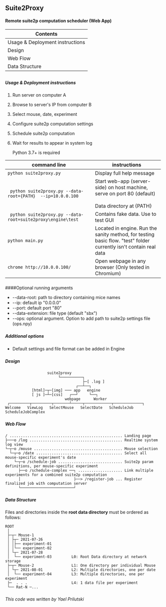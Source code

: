 ## Suite2Proxy

#### Remote suite2p computation scheduler (Web App)

| Contents                        |
|---------------------------------|
| Usage & Deployment instructions |
| Design                          |
| Web Flow                        |
| Data Structure                  |

##
##### Usage & Deployment instructions 

1. Run server on computer A
2. Browse to server's IP from computer B
3. Select mouse, date, experiment
4. Configure suite2p computation settings
5. Schedule suite2p computation
6. Wait for results to appear in system log


    Python 3.7+ is required


| command line                                                     | instructions                                                                                                      |
|------------------------------------------------------------------|-------------------------------------------------------------------------------------------------------------------|
| ``` python suite2proxy.py ```                                    | Display full help message                                                                                         |
| ``` python suite2proxy.py --data-root={PATH}  --ip=10.0.0.100``` | Start web-app (server-side) on host machine, serve on port 80 (default)<br><br>Data directory at {PATH}           |
| ``` python suite2proxy.py --data-root=suite2proxy\engine\test``` | Contains fake data. Use to test GUI                                                                               |
| ``` python main.py                                           ``` | Located in engine. Run the sanity method, for testing basic flow. "test" folder currently isn't contain real data |
| ``` chrome http://10.0.0.100/ ```                                | Open webpage in any browser (Only tested in Chromium)                                                             |  
  
###
####Optional running arguments
* --data-root: path to directory containing mice names
* --ip: default ip "0.0.0.0"
* --port: default port "80"
* --data-extension: file type (default "sbx")
* --ops: optional argument. Option to add path to suite2p settings file (ops.npy)

###
##### Additional options
- Default settings and file format can be added in Engine

  
###
##### Design

                       suite2proxy             
                            └──────────┐
                                       ├─[ .log ]
                                    ┌──┴──┐
                [html]─┬─[img] ─── app   engine 
                [ js ]─┴─[css]   ┌──┘     └──┐
                               webpage      Worker
     ┌─────────┬─────────┬───────┴─────┬────────────┬─────────────┐
    Welcome   ViewLog   SelectMouse   SelectDate   ScheduleJob   ScheduleJobComplex

###
##### Web Flow

    / ................................................... Landing page
    ├───o /log .......................................... Realtime system log view 
    └─┬─o /mouse ........................................ Mouse selection  
      └─┬─o /date ....................................... Select all mouse-specific experiment's date 
        └─┬─o /schedule-job ............................. Suite2p param definitions, per mouse-specific experiment  
          ├──o /schedule-complex ──┐ .................... Link multiple experiments for a combined suite2p computation 
          │                        ├──> /register-job ... Register finalized job with computation server
          └────────────────────────┘              

###
##### Data Structure
 
Files and directories inside the <b> root data directory </b> must be ordered as follows:
    
    ROOT                        
     │                                
     ├─┬─ Mouse-1                     
     │ ├┬─ 2021-07-26                 
     │ │├── experiment-01             
     │ │└── experiment-02         
     │ └┬─ 2021-07-28              
     │  └── experiment-03         L0: Root Data directory at network storage
     ├─┬─ Mouse-2                 L1: One directory per individual Mouse              
     │ └┬─ 2021-08-01             L2: Multiple directories, one per date  
     │  └── experiment-04         L3: Multiple directories, one per experiment               
     ├─  . . .                    L4: 1 data file per experiment        
     └── Rat-N ─...             

###
*This code was written by Yael Prilutski*
